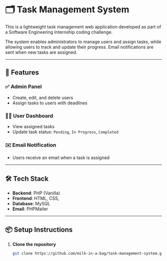 # 🗂️ Task Management System

This is a lightweight task management web application developed as part of a Software Engineering Internship coding challenge.

The system enables administrators to manage users and assign tasks, while allowing users to track and update their progress. Email notifications are sent when new tasks are assigned.

---

## 🔧 Features

### ✅ Admin Panel

- Create, edit, and delete users
- Assign tasks to users with deadlines

### 🙋‍♂️ User Dashboard

- View assigned tasks
- Update task status: `Pending`, `In Progress`, `Completed`

### ✉️ Email Notification

- Users receive an email when a task is assigned

---

## 🛠️ Tech Stack

- **Backend**: PHP (Vanilla)
- **Frontend**: HTML, CSS,
- **Database**: MySQL
- **Email**: PHPMailer

---

## 📦 Setup Instructions

1. **Clone the repository**
   ```bash
   git clone https://github.com/milk-in-a-bag/task-management-system.git
   ```
